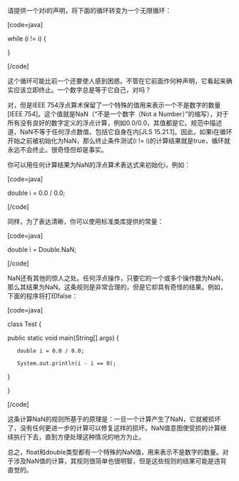 请提供一个对i的声明，将下面的循环转变为一个无限循环： 
[code=java]
while (i != i) {
}
[/code]
这个循环可能比前一个还要使人感到困惑。不管在它前面作何种声明，它看起来确实应该立即终止。一个数字总是等于它自己，对吗？ 
对，但是IEEE 754浮点算术保留了一个特殊的值用来表示一个不是数字的数量[IEEE 754]。这个值就是NaN（“不是一个数字（Not a Number）”的缩写），对于所有没有良好的数字定义的浮点计算，例如0.0/0.0，其值都是它。规范中描述道，NaN不等于任何浮点数值，包括它自身在内[JLS 15.21.1]。因此，如果i在循环开始之前被初始化为NaN，那么终止条件测试(i != i)的计算结果就是true，循环就永远不会终止。很奇怪但却是事实。 
你可以用任何计算结果为NaN的浮点算术表达式来初始化i，例如：
[code=java] 
double i = 0.0 / 0.0;
[/code]
同样，为了表达清晰，你可以使用标准类库提供的常量： 
[code=java]
double i = Double.NaN;
[/code]
NaN还有其他的惊人之处。任何浮点操作，只要它的一个或多个操作数为NaN，那么其结果为NaN。这条规则是非常合理的，但是它却具有奇怪的结果。例如，下面的程序将打印false： 
[code=java]
class Test {
   public static void main(String[] args) {
       double i = 0.0 / 0.0;
       System.out.println(i - i == 0);
   }
}
[/code]
这条计算NaN的规则所基于的原理是：一旦一个计算产生了NaN，它就被损坏了，没有任何更进一步的计算可以修复这样的损坏。NaN值意图使受损的计算继续执行下去，直到方便处理这种情况的地方为止。 
总之，float和double类型都有一个特殊的NaN值，用来表示不是数字的数量。对于涉及NaN值的计算，其规则很简单也很明智，但是这些规则的结果可能是违背直觉的。